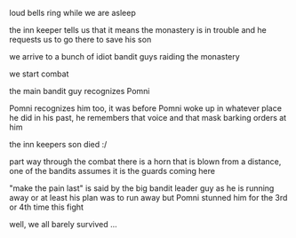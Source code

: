 loud bells ring while we are asleep

the inn keeper tells us that it means the monastery is in trouble and he requests us to go there to save his son

we arrive to a bunch of idiot bandit guys raiding the monastery

we start combat

the main bandit guy recognizes Pomni

Pomni recognizes him too, it was before Pomni woke up in whatever place he did in his past, he remembers that voice and that mask barking orders at him

the inn keepers son died :/

part way through the combat there is a horn that is blown from a distance, one of the bandits assumes it is the guards coming here

"make the pain last" is said by the big bandit leader guy as he is running away or at least his plan was to run away but Pomni stunned him for the 3rd or 4th time this fight

well, we all barely survived ...